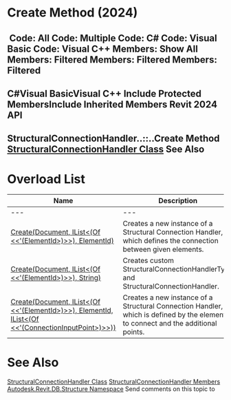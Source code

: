 # Create Method (2024)

﻿
 Code: All Code: Multiple Code: C# Code: Visual Basic Code: Visual C++  Members: Show All Members: Filtered Members: Filtered Members: Filtered   
---  
C#Visual BasicVisual C++
Include Protected MembersInclude Inherited Members
Revit 2024 API  
---  
StructuralConnectionHandler..::..Create Method   
[StructuralConnectionHandler Class](78653026-36f1-6ab3-f2c0-728692c99b3c.md "StructuralConnectionHandler Class") See Also  
---  
# Overload List
| Name | Description |
| --- | --- |
| --- | --- | --- |
| [Create(Document, IList<(Of <<'(ElementId>)>>), ElementId)](a3fe213c-d8bf-cb9c-c48d-d6eb601aa936.md "Create Method \(Document, IList\(ElementId\), ElementId\)") | Creates a new instance of a Structural Connection Handler, which defines the connection between given elements. |
| [Create(Document, IList<(Of <<'(ElementId>)>>), String)](eb3a4ccf-1d02-d6db-37b4-5eb795200284.md "Create Method \(Document, IList\(ElementId\), String\)") | Creates custom StructuralConnectionHandlerType and StructuralConnectionHandler. |
| [Create(Document, IList<(Of <<'(ElementId>)>>), ElementId, IList<(Of <<'(ConnectionInputPoint>)>>))](66944c38-1d9d-ee30-8085-d4f375bfa4a4.md "Create Method \(Document, IList\(ElementId\), ElementId, IList\(ConnectionInputPoint\)\)") | Creates a new instance of a Structural Connection Handler, which is defined by the elements to connect and the additional points. |

# See Also
[StructuralConnectionHandler Class](78653026-36f1-6ab3-f2c0-728692c99b3c.md "StructuralConnectionHandler Class")
[StructuralConnectionHandler Members](3ee28cdb-852e-4354-16d9-5baa1bb492ce.md "StructuralConnectionHandler Members")
[Autodesk.Revit.DB.Structure Namespace](d586b341-f687-9d90-e96d-255806b7d4fc.md "Autodesk.Revit.DB.Structure Namespace")
Send comments on this topic to 